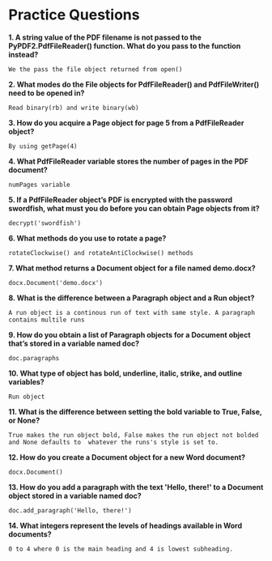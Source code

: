 # Practice Questions

**1. A string value of the PDF filename is not passed to the PyPDF2.PdfFileReader() function. What do you pass to the function instead?**

	We the pass the file object returned from open()

**2. What modes do the File objects for PdfFileReader() and PdfFileWriter() need to be opened in?**

	Read binary(rb) and write binary(wb)

**3. How do you acquire a Page object for page 5 from a PdfFileReader object?**

	By using getPage(4)

**4. What PdfFileReader variable stores the number of pages in the PDF document?**

	numPages variable

**5. If a PdfFileReader object’s PDF is encrypted with the password swordfish, what must you do before you can obtain Page objects from it?**

	decrypt('swordfish')

**6. What methods do you use to rotate a page?**

	rotateClockwise() and rotateAntiClockwise() methods

**7. What method returns a Document object for a file named demo.docx?**

	docx.Document('demo.docx')

**8. What is the difference between a Paragraph object and a Run object?**

	A run object is a continous run of text with same style. A paragraph contains multile runs

**9. How do you obtain a list of Paragraph objects for a Document object that’s stored in a variable named doc?**

	doc.paragraphs

**10. What type of object has bold, underline, italic, strike, and outline variables?**

	Run object

**11. What is the difference between setting the bold variable to True, False, or None?**

	True makes the run object bold, False makes the run object not bolded and None defaults to 	whatever the runs's style is set to.

**12. How do you create a Document object for a new Word document?**

	docx.Document()

**13. How do you add a paragraph with the text 'Hello, there!' to a Document object stored in a variable named doc?**

	doc.add_paragraph('Hello, there!')

**14. What integers represent the levels of headings available in Word documents?**

	0 to 4 where 0 is the main heading and 4 is lowest subheading.

